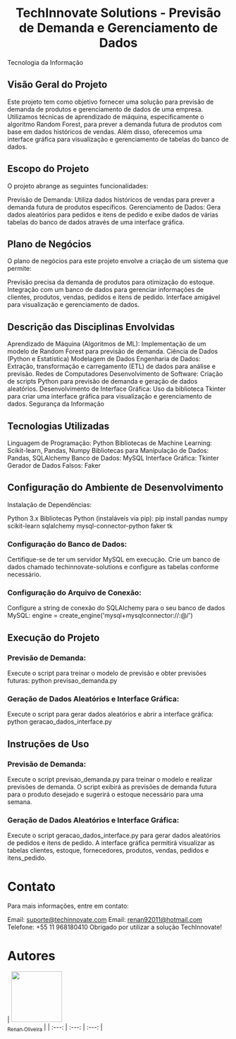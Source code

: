 <h1 align="center"> TechInnovate Solutions - Previsão de Demanda e Gerenciamento de Dados </h1>
Tecnologia da Informação

<h2>Visão Geral do Projeto</h2>

Este projeto tem como objetivo fornecer uma solução para previsão de demanda de produtos e gerenciamento de dados de uma empresa. Utilizamos técnicas de aprendizado de máquina, especificamente o algoritmo Random Forest, para prever a demanda futura de produtos com base em dados históricos de vendas. Além disso, oferecemos uma interface gráfica para visualização e gerenciamento de tabelas do banco de dados.


<h2>Escopo do Projeto</h2>

O projeto abrange as seguintes funcionalidades:

Previsão de Demanda: Utiliza dados históricos de vendas para prever a demanda futura de produtos específicos.
Gerenciamento de Dados: Gera dados aleatórios para pedidos e itens de pedido e exibe dados de várias tabelas do banco de dados através de uma interface gráfica.


<h2>Plano de Negócios</h2>

O plano de negócios para este projeto envolve a criação de um sistema que permite:

Previsão precisa da demanda de produtos para otimização do estoque.
Integração com um banco de dados para gerenciar informações de clientes, produtos, vendas, pedidos e itens de pedido.
Interface amigável para visualização e gerenciamento de dados.

<h2>Descrição das Disciplinas Envolvidas</h2>

Aprendizado de Máquina (Algoritmos de ML): Implementação de um modelo de Random Forest para previsão de demanda.
Ciência de Dados (Python e Estatística)
Modelagem de Dados
Engenharia de Dados: Extração, transformação e carregamento (ETL) de dados para análise e previsão.
Redes de Computadores
Desenvolvimento de Software: Criação de scripts Python para previsão de demanda e geração de dados aleatórios.
Desenvolvimento de Interface Gráfica: Uso da biblioteca Tkinter para criar uma interface gráfica para visualização e gerenciamento de dados.
Segurança da Informação

<h2>Tecnologias Utilizadas</h2>
Linguagem de Programação: Python
Bibliotecas de Machine Learning: Scikit-learn, Pandas, Numpy
Bibliotecas para Manipulação de Dados: Pandas, SQLAlchemy
Banco de Dados: MySQL
Interface Gráfica: Tkinter
Gerador de Dados Falsos: Faker

<h2>Configuração do Ambiente de Desenvolvimento</h2>
Instalação de Dependências:

Python 3.x
Bibliotecas Python (instaláveis via pip):
pip install pandas numpy scikit-learn sqlalchemy mysql-connector-python faker tk

<h3>Configuração do Banco de Dados:</h3>
Certifique-se de ter um servidor MySQL em execução.
Crie um banco de dados chamado techinnovate-solutions e configure as tabelas conforme necessário.

<h3>Configuração do Arquivo de Conexão:</h3>
Configure a string de conexão do SQLAlchemy para o seu banco de dados MySQL:
engine = create_engine('mysql+mysqlconnector://<root>:<root>@<localhost>/<techinnovate-solutionsnome>')

<h2>Execução do Projeto</h2>

<h3>Previsão de Demanda:</h3>
Execute o script para treinar o modelo de previsão e obter previsões futuras:
python previsao_demanda.py

<h3>Geração de Dados Aleatórios e Interface Gráfica:</h3>
Execute o script para gerar dados aleatórios e abrir a interface gráfica:
python geracao_dados_interface.py

<h2>Instruções de Uso</h2>

<h3>Previsão de Demanda:</h3>
Execute o script previsao_demanda.py para treinar o modelo e realizar previsões de demanda.
O script exibirá as previsões de demanda futura para o produto desejado e sugerirá o estoque necessário para uma semana.

<h3>Geração de Dados Aleatórios e Interface Gráfica:</h3>
Execute o script geracao_dados_interface.py para gerar dados aleatórios de pedidos e itens de pedido.
A interface gráfica permitirá visualizar as tabelas clientes, estoque, fornecedores, produtos, vendas, pedidos e itens_pedido.

<h1>Contato</h1>
Para mais informações, entre em contato:

Email: suporte@techinnovate.com
Email: renan92011@hotmail.com
Telefone: +55 11 968180410
Obrigado por utilizar a solução TechInnovate!

# Autores

| [<img loading="lazy" src="https://avatars.githubusercontent.com/u/111291880?s=400&u=f42178536c3b43cac91e3fb58665566bd58115b7&v=4" width=115><br><sub>Renan Oliveira</sub>](https://github.com/RNanWP) |
| :---: | :---: | :---: |